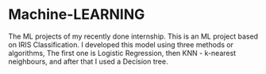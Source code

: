 # Machine-LEARNING
The ML projects of my recently done internship.
This is an ML project based on IRIS Classification. I developed this model using three methods or algorithms, The first one is Logistic Regression, then KNN - k-nearest neighbours,
and after that I used a Decision tree.

